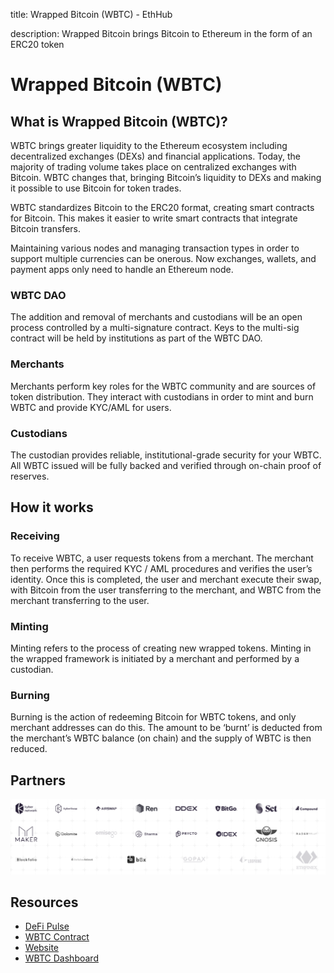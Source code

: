 title: Wrapped Bitcoin (WBTC) - EthHub

description: Wrapped Bitcoin brings Bitcoin to Ethereum in the form of an ERC20 token

# Wrapped Bitcoin (WBTC)

## What is Wrapped Bitcoin (WBTC)?

WBTC brings greater liquidity to the Ethereum ecosystem including decentralized exchanges (DEXs) and financial applications. Today, the majority of trading volume takes place on centralized exchanges with Bitcoin. WBTC changes that, bringing Bitcoin’s liquidity to DEXs and making it possible to use Bitcoin for token trades.

WBTC standardizes Bitcoin to the ERC20 format, creating smart contracts for Bitcoin. This makes it easier to write smart contracts that integrate Bitcoin transfers.

Maintaining various nodes and managing transaction types in order to support multiple currencies can be onerous. Now exchanges, wallets, and payment apps only need to handle an Ethereum node.

### WBTC DAO

The addition and removal of merchants and custodians will be an open process controlled by a multi-signature contract. Keys to the multi-sig contract will be held by institutions as part of the WBTC DAO.

### Merchants

Merchants perform key roles for the WBTC community and are sources of token distribution. They interact with custodians in order to mint and burn WBTC and provide KYC/AML for users.

### Custodians

The custodian provides reliable, institutional-grade security for your WBTC. All WBTC issued will be fully backed and verified through on-chain proof of reserves.

## How it works

### Receiving

To receive WBTC, a user requests tokens from a merchant. The merchant then performs the required KYC / AML procedures and verifies the user’s identity. Once this is completed, the user and merchant execute their swap, with Bitcoin from the user transferring to the merchant, and WBTC from the merchant transferring to the user.

### Minting

Minting refers to the process of creating new wrapped tokens. Minting in the wrapped framework is initiated by a merchant and performed by a custodian.

### Burning

Burning is the action of redeeming Bitcoin for WBTC tokens, and only merchant addresses can do this. The amount to be ‘burnt’ is deducted from the merchant’s WBTC balance (on chain) and the supply of WBTC is then reduced.

## Partners

![](/docs/assets/images/wbtcpartners.png)

## Resources

* [DeFi Pulse](https://defipulse.com/wbtc)
* [WBTC Contract](https://etherscan.io/address/0x2260fac5e5542a773aa44fbcfedf7c193bc2c599)
* [Website](https://www.wbtc.network/)
* [WBTC Dashboard](https://www.wbtc.network/dashboard/order-book)


